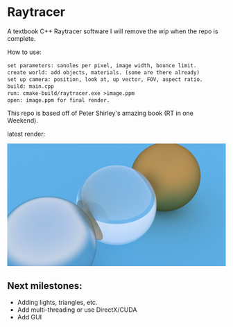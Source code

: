 # Raytracer
A textbook C++ Raytracer software 
I will remove the wip when the repo is complete.

How to use: 

    set parameters: sanoles per pixel, image width, bounce limit.
    create world: add objects, materials. (some are there already)
    set up camera: position, look at, up vector, FOV, aspect ratio.
    build: main.cpp
    run: cmake-build/raytracer.exe >image.ppm
    open: image.ppm for final render.
    

This repo is based off of Peter Shirley's amazing book (RT in one Weekend).

latest render: 
<p align="center">
  <img src="Assets/rt_test.png" alt="drawing" width="600"/>
</p>

## Next milestones:

 -   Adding lights, triangles, etc.
 - Add multi-threading or use DirectX/CUDA
 - Add GUI

